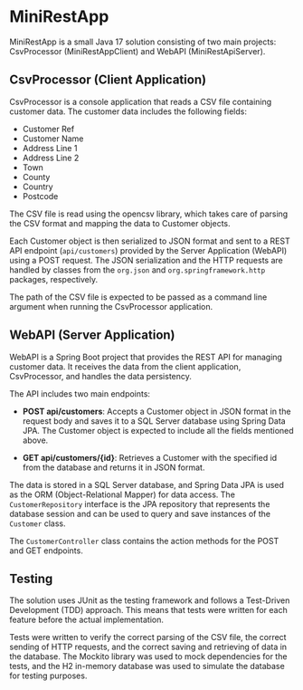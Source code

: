 # MiniRestApp

MiniRestApp is a small Java 17 solution consisting of two main projects: CsvProcessor (MiniRestAppClient) and WebAPI (MiniRestApiServer).

## CsvProcessor (Client Application)

CsvProcessor is a console application that reads a CSV file containing customer data. The customer data includes the following fields:

- Customer Ref
- Customer Name
- Address Line 1
- Address Line 2
- Town
- County
- Country
- Postcode

The CSV file is read using the opencsv library, which takes care of parsing the CSV format and mapping the data to Customer objects.

Each Customer object is then serialized to JSON format and sent to a REST API endpoint (`api/customers`) provided by the Server Application (WebAPI) using a POST request. The JSON serialization and the HTTP requests are handled by classes from the `org.json` and `org.springframework.http` packages, respectively.

The path of the CSV file is expected to be passed as a command line argument when running the CsvProcessor application.

## WebAPI (Server Application)

WebAPI is a Spring Boot project that provides the REST API for managing customer data. It receives the data from the client application, CsvProcessor, and handles the data persistency.

The API includes two main endpoints:

- **POST api/customers**: Accepts a Customer object in JSON format in the request body and saves it to a SQL Server database using Spring Data JPA. The Customer object is expected to include all the fields mentioned above.

- **GET api/customers/{id}**: Retrieves a Customer with the specified id from the database and returns it in JSON format.

The data is stored in a SQL Server database, and Spring Data JPA is used as the ORM (Object-Relational Mapper) for data access. The `CustomerRepository` interface is the JPA repository that represents the database session and can be used to query and save instances of the `Customer` class.

The `CustomerController` class contains the action methods for the POST and GET endpoints.

## Testing

The solution uses JUnit as the testing framework and follows a Test-Driven Development (TDD) approach. This means that tests were written for each feature before the actual implementation.

Tests were written to verify the correct parsing of the CSV file, the correct sending of HTTP requests, and the correct saving and retrieving of data in the database. The Mockito library was used to mock dependencies for the tests, and the H2 in-memory database was used to simulate the database for testing purposes.
